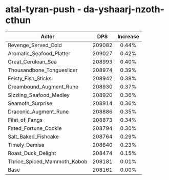 # atal-tyran-push - da-yshaarj-nzoth-cthun
| Actor | DPS | Increase |
|---|:---:|:---:|
|Revenge_Served_Cold|209082|0.44%|
|Aromatic_Seafood_Platter|209027|0.42%|
|Great_Cerulean_Sea|208993|0.40%|
|Thousandbone_Tongueslicer|208974|0.39%|
|Feisty_Fish_Sticks|208942|0.38%|
|Dreambound_Augment_Rune|208930|0.37%|
|Sizzling_Seafood_Medley|208920|0.36%|
|Seamoth_Surprise|208914|0.36%|
|Draconic_Augment_Rune|208886|0.35%|
|Filet_of_Fangs|208873|0.34%|
|Fated_Fortune_Cookie|208794|0.30%|
|Salt_Baked_Fishcake|208764|0.29%|
|Timely_Demise|208640|0.23%|
|Roast_Duck_Delight|208474|0.15%|
|Thrice_Spiced_Mammoth_Kabob|208181|0.01%|
|Base|208161|0.00%|
